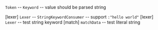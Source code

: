 `Token` -- `Keyword` -- value should be parsed string

[lexer] `Lexer` -- `StringKeywordConsumer` -- support `:"hello world"`
[lexer] `Lexer` -- test string keyword
[match] `matchData` -- test literal string

